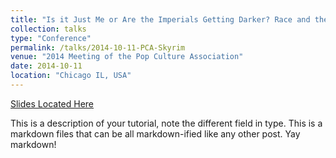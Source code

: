 ```yaml
---
title: "Is it Just Me or Are the Imperials Getting Darker? Race and the Elder Scrolls: Skyrim"
collection: talks
type: "Conference"
permalink: /talks/2014-10-11-PCA-Skyrim
venue: "2014 Meeting of the Pop Culture Association"
date: 2014-10-11
location: "Chicago IL, USA"
---
```


[Slides Located Here]()

This is a description of your tutorial, note the different field in type. This is a markdown files that can be all markdown-ified like any other post. Yay markdown!
